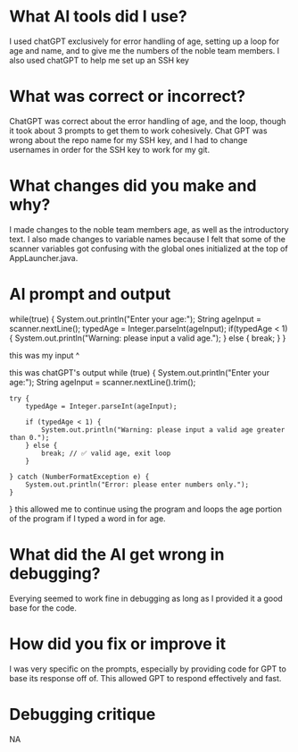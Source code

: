 # What AI tools did I use?
I used chatGPT exclusively for error handling of age, setting up a loop
for age and name, and to give me the numbers of the noble team members. 
I also used chatGPT to help me set up an SSH key

# What was correct or incorrect? 
ChatGPT was correct about the error handling of age, and the loop, though it took
about 3 prompts to get them to work cohesively.
Chat GPT was wrong about the repo name for my SSH key, and I had to change usernames
in order for the SSH key to work for my git.

# What changes did you make and why?
I made changes to the noble team members age, as well as the introductory text.
I also made changes to variable names because I felt that some of the scanner 
variables got confusing with the global ones initialized at the top of AppLauncher.java.

# AI prompt and output 
while(true) {
      System.out.println("Enter your age:");
      String ageInput = scanner.nextLine();
      typedAge = Integer.parseInt(ageInput);
      if(typedAge < 1) {
        System.out.println("Warning: please input a valid age.");
      } else {
        break;
      }
    }

this was my input ^

this was chatGPT's output
while (true) {
    System.out.println("Enter your age:");
    String ageInput = scanner.nextLine().trim();

    try {
        typedAge = Integer.parseInt(ageInput);

        if (typedAge < 1) {
            System.out.println("Warning: please input a valid age greater than 0.");
        } else {
            break; // ✅ valid age, exit loop
        }

    } catch (NumberFormatException e) {
        System.out.println("Error: please enter numbers only.");
    }
}
this allowed me to continue using the program and loops the age 
portion of the program if I typed a word in for age. 

# What did the AI get wrong in debugging?
Everying seemed to work fine in debugging as long as I provided it a good base
for the code.

# How did you fix or improve it
I was very specific on the prompts, especially by providing
code for GPT to base its response off of. This allowed GPT 
to respond effectively and fast. 

# Debugging critique 
NA

